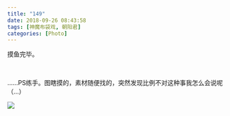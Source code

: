 ```yaml
---
title: "149"
date: 2018-09-26 08:43:58
tags: [神魔布袋戏, 朝阳君]
categories: [Photo]
---
```


<p dir="ltr"  >摸鱼完毕。</p> 
<p dir="ltr"  >&nbsp;</p> 
<p dir="ltr"  >……PS练手。图瞎摸的，素材随便找的，突然发现比例不对这种事我怎么会说呢（…）</p>

![](https://imglf5.nosdn.127.net/img/dHhjSGozcjA1Mm45LzlYbnp5aE9FODhZM1hwZ1FZZDUzSWtIV0EyWVZXNzQxekVkYU1RRG5RPT0.png)